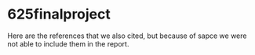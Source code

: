 # 625finalproject
Here are the references that we also cited, but because of sapce we were not able to include them in the report.
